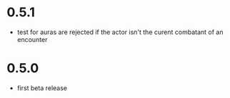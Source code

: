 # 0.5.1

-   test for auras are rejected if the actor isn't the curent combatant of an encounter

# 0.5.0

-   first beta release
